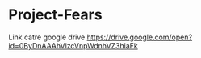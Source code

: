 # Project-Fears
Link catre google drive
https://drive.google.com/open?id=0ByDnAAAhVlzcVnpWdnhVZ3hiaFk
